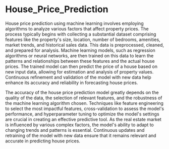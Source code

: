 # House_Price_Prediction
House price prediction using machine learning involves employing algorithms to analyze various factors that affect property prices. The process typically begins with collecting a substantial dataset comprising features like the property's size, location, number of bedrooms, amenities, market trends, and historical sales data. This data is preprocessed, cleaned, and prepared for analysis. Machine learning models, such as regression algorithms or neural networks, are then trained on this data to learn the patterns and relationships between these features and the actual house prices. The trained model can then predict the price of a house based on new input data, allowing for estimation and analysis of property values. Continuous refinement and validation of the model with new data help enhance its accuracy and reliability in forecasting house prices.

The accuracy of the house price prediction model greatly depends on the quality of the data, the selection of relevant features, and the robustness of the machine learning algorithm chosen. Techniques like feature engineering to select the most impactful features, cross-validation to assess the model's performance, and hyperparameter tuning to optimize the model's settings are crucial in creating an effective predictive tool. As the real estate market is influenced by various complex factors, the model's ability to adapt to changing trends and patterns is essential. Continuous updates and retraining of the model with new data ensure that it remains relevant and accurate in predicting house prices.
